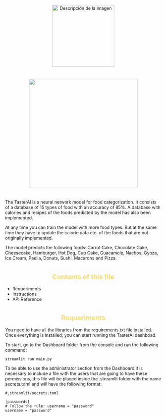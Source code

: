
<p align="center"> <img src="https://user-images.githubusercontent.com/101704557/184862313-efae0fff-a916-4d3a-8696-093acf6c45c9.png" alt="Descripción de la imagen"  height="200" /> </p>


<h1 style='text-align: center; color:#FF7F00 ;'></h1>

<p align="center"> <img src="https://user-images.githubusercontent.com/101704557/184918236-12d57e4d-aa56-4d34-ad0e-15458a90988e.gif"  height="350"//> </p>

<h1 style='text-align: center; color:#FF7F00 ;'></h1>


The TasterAI is a neural network model for food categorization. It consists of a database of 15 types of food with an accuracy of 85%. A database with calories and recipes of the foods predicted by the model has also been implemented.

At any time you can train the model with more food types. But at the same time they have to update the calorie data etc. of the foods that are not originally implemented.

The model predicts the following foods: Carrot Cake, Chocolate Cake, Cheesecake, Hamburger, Hot Dog, Cup Cake, Guacamole, Nachos, Gyoza, Ice Cream, Paella, Donuts, Sushi, Macarons and Pizza. 

<h1 style='text-align: center; color:#FF7F00 ;'></h1>

<h2 style='text-align: center; color:#F7DC6F ;'>Contents of this file</h2>

- Requeriments
- Instructions
- API Reference

<h1 style='text-align: center; color:#FF7F00 ;'></h1>

<h2 style='text-align: center; color:#F7DC6F ;'>Requeriments</h2>

You need to have all the libraries from the requirements.txt file installed. Once everything is installed, you can start running the TasterAI dashboad.

To start, go to the Dashboard folder from the console and run the following command:

```
streamlit run main.py
```
To be able to use the administrator section from the Dashboard it is necessary to include a file with the users that are going to have these permissions, this file will be placed inside the .streamlit folder with the name secrets.toml and will have the following format:

```
#.streamlit/secrets.toml

[passwords]
# Follow the rule: username = "password"
username = "password"
```


